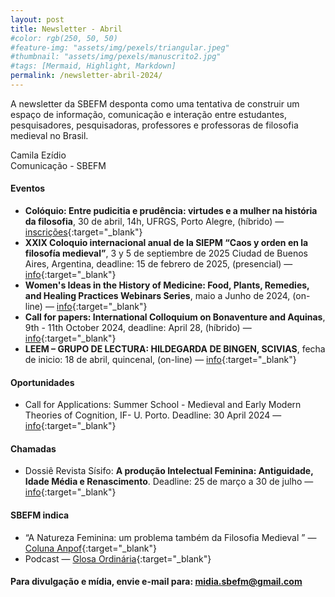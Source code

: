 ```yaml
---
layout: post
title: Newsletter - Abril
#color: rgb(250, 50, 50)
#feature-img: "assets/img/pexels/triangular.jpeg"
#thumbnail: "assets/img/pexels/manuscrito2.jpg"
#tags: [Mermaid, Highlight, Markdown]
permalink: /newsletter-abril-2024/
---
```


A newsletter da SBEFM desponta como uma tentativa de construir um espaço de informação, comunicação e interação entre estudantes, pesquisadores, pesquisadoras, professores e professoras de filosofia medieval no Brasil.

Camila Ezídio <br />
Comunicação - SBEFM

#### Eventos
- **Colóquio: Entre pudicitia e prudência: virtudes e a mulher na história da filosofia**, 30 de abril, 14h, UFRGS, Porto Alegre, (híbrido) — [inscrições](https://docs.google.com/forms/d/e/1FAIpQLSdLHl3wLCaKouU-fmP9NpUm37j3m1zSFskrUbpl0vSyZghHlQ/viewform){:target="_blank"}
- **XXIX Coloquio internacional anual de la SIEPM “Caos y orden en la filosofía medieval”**, 3 y 5 de septiembre de 2025 Ciudad de Buenos Aires, Argentina, deadline: 15 de febrero de 2025, (presencial) — [info](https://caosyordensiepm.wixsite.com/my-site){:target="_blank"}
- **Women's Ideas in the History of Medicine: Food, Plants, Remedies, and Healing Practices Webinars Series**, maio a Junho de 2024, (on-line) — [info](https://csmbr.fondazionecomel.org/events/conferences-webinars/womens-ideas-history-of-medicine/){:target="_blank"}
- **Call for papers: International Colloquium on Bonaventure and Aquinas**, 9th - 11th October 2024, deadline: April 28, (híbrido) — [info](https://cful.letras.ulisboa.pt/events/750bt/){:target="_blank"}
- **LEEM – GRUPO DE LECTURA: HILDEGARDA DE BINGEN, SCIVIAS**, fecha de inicio: 18 de abril, quincenal, (on-line) — [info](https://noticias.unsam.edu.ar/2024/04/05/leem-grupo-de-lectura-hildegarda-de-bingen-scivias/){:target="_blank"}

#### Oportunidades
- Call for Applications: Summer School - Medieval and Early Modern Theories of Cognition, IF- U. Porto. Deadline: 30 April 2024 — [info](https://sigarra.up.pt/flup/pt/noticias_geral.ver_noticia?p_nr=172946){:target="_blank"}

#### Chamadas
- Dossiê Revista Sísifo: **A produção Intelectual Feminina: Antiguidade, Idade Média e Renascimento**. Deadline: 25 de março a 30 de julho — [info](https://www.revistasisifo.com/p/submissao.html){:target="_blank"}

#### SBEFM indica
- “A Natureza Feminina: um problema também da Filosofia Medieval ” — [Coluna Anpof](https://anpof.org.br/comunicacoes/coluna-anpof/a-natureza-feminina-um-problema-tambem-da-filosofia-medieval){:target="_blank"}
- Podcast — [Glosa Ordinária](https://open.spotify.com/show/1YoHvhLlOSRrhVti92HEcF?si=roiCmKlcQlOn9S0lbuC7uA&nd=1&dlsi=5219ed3632af46b8){:target="_blank"}

#### Para divulgação e mídia, envie e-mail para: <midia.sbefm@gmail.com>
